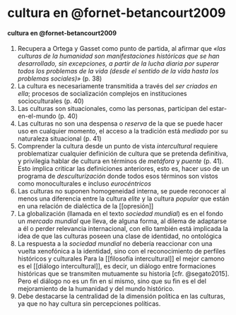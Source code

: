 # cultura en @fornet-betancourt2009
#### cultura en @fornet-betancourt2009
1. Recupera a Ortega y Gasset como punto de partida, al afirmar que *«las culturas de la humanidad son manifestaciones históricas que se han desarrollado, sin excepciones, a partir de la lucha diaria por superar todos los problemas de la vida (desde el sentido de la vida hasta los problemas sociales)»* (p. 38)
2. La cultura es necesariamente transmitida a través del *ser criados en ella*; procesos de socialización complejos en instituciones socioculturales (p. 40)
3. Las culturas son situacionales, como las personas, participan del estar-en-el-mundo (p. 40)
4. Las culturas no son una despensa o *reserva* de la que se puede hacer uso en cualquier momento, el acceso a la tradición está *mediado* por su naturaleza situacional (p. 41)
5. Comprender la cultura desde un punto de vista *intercultural* requiere problematizar cualquier definición de cultura que se pretenda definitiva, y privilegia hablar de cultura en términos de *metáfora* y *puente* (p. 41). Esto implica criticar las definiciones anteriores, esto es, hacer uso de un programa de *desculturización* donde todos esos términos son vistos como monoculturales e incluso *eurocéntricos*
6. Las culturas no suponen homogeneidad interna, se puede reconocer al menos una diferencia entre la cultura *elite* y la cultura *popular* que están en una relación de dialéctica de la [[opresión]]
7. La globalización (llamada en el texto *sociedad mundial*) es en el fondo un *mercado mundial* que lleva, de alguna forma, al dilema de adaptarse a él o perder relevancia internacional, con ello también está implicada la idea de que las culturas poseen una clase de identidad, no ontológica
8. La respuesta a la *sociedad mundial* no debería reaccionar con una vuelta xenofónica a la identidad, sino con el reconocimiento de perfiles históricos y culturales Para la [[filosofía intercultural]] el mejor camono es el [[diálogo intercultural]], es decir, un diálogo entre formaciones históricas que se transmiten mutuamente su historia [cfr. @segato2015]. Pero el diálogo no es un fin en sí mismo, sino que su fin es el del mejoramiento de la humanidad y del mundo histórico.
10. Debe destacarse la centralidad de la dimensión política en las culturas, ya que no hay cultura sin percepciones políticas. 